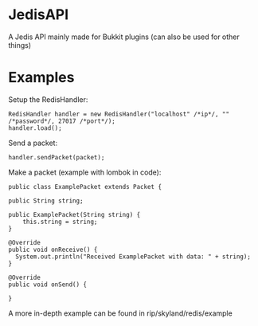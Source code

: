 # JedisAPI
A Jedis API mainly made for Bukkit plugins (can also be used for other things)

# Examples
Setup the RedisHandler:
```
RedisHandler handler = new RedisHandler("localhost" /*ip*/, "" /*password*/, 27017 /*port*/);
handler.load();
```

Send a packet:
```
handler.sendPacket(packet);
```

Make a packet (example with lombok in code):
```
public class ExamplePacket extends Packet {

public String string;

public ExamplePacket(String string) {
    this.string = string;
}

@Override
public void onReceive() {
  System.out.println("Received ExamplePacket with data: " + string);
}

@Override
public void onSend() {

}
```


A more in-depth example can be found in rip/skyland/redis/example
